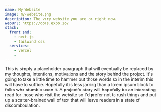 ```yaml
---
name: My Website
image: my-website.png
description: The very website you are on right now.
webUrl: https://docs.expo.io/
stack:
  front end:
    - next.js
    - tailwind css
  services:
    - vercel
    -
---
```


This is simply a placeholder paragraph that will eventually be replaced by my thoughts, intentions, motivations and the story behind the project. It's going to take a little time to hammer out those words so in the interim this will have to suffice. Hopefully it is less jarring than a lorem ipsum block to folks who stumble upon it. A project's story will hopefully be an interesting read for those who visit the website so I'd prefer not to rush things and put up a scatter-brained wall of text that will leave readers in a state of discomboulation.
